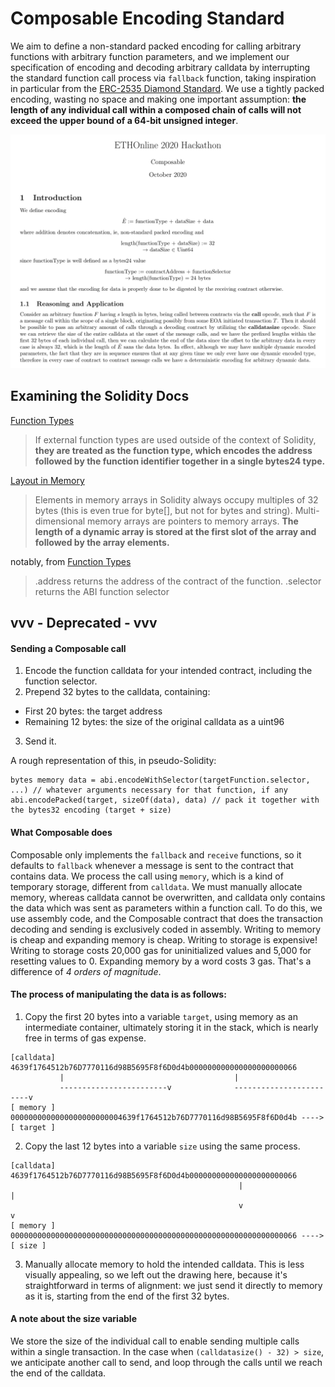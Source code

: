 # Composable Encoding Standard
We aim to define a non-standard packed encoding for calling arbitrary functions with arbitrary function parameters, and we implement our specification of encoding and decoding arbitrary calldata by interrupting the standard function call process via `fallback` function, taking inspiration in particular from the [ERC-2535 Diamond Standard](https://eips.ethereum.org/EIPS/eip-2535). We use a tightly packed encoding, wasting no space and making one important assumption: **the length of any individual call within a composed chain of calls will not exceed the upper bound of a 64-bit unsigned integer**.

![Image of Encoding](https://github.com/uclablockchain/ethonline/blob/main/docs/encodingSnippet.png)

## Examining the Solidity Docs
[Function Types](https://solidity.readthedocs.io/en/v0.7.4/types.html)
>If external function types are used outside of the context of Solidity, **they are treated as the function type, which encodes the address followed by the function identifier together in a single bytes24 type.**

[Layout in Memory](https://solidity.readthedocs.io/en/v0.7.4/internals/layout_in_memory.html)
>Elements in memory arrays in Solidity always occupy multiples of 32 bytes (this is even true for byte[], but not for bytes and string). Multi-dimensional memory arrays are pointers to memory arrays. **The length of a dynamic array is stored at the first slot of the array and followed by the array elements.**

notably, from [Function Types](https://solidity.readthedocs.io/en/v0.7.4/types.html)
>.address returns the address of the contract of the function.
.selector returns the ABI function selector



## vvv - Deprecated - vvv
#### Sending a Composable call

1. Encode the function calldata for your intended contract, including the function selector.
2. Prepend 32 bytes to the calldata, containing:
 - First 20 bytes: the target address
 - Remaining 12 bytes: the size of the original calldata as a uint96
3. Send it.

A rough representation of this, in pseudo-Solidity:
```
bytes memory data = abi.encodeWithSelector(targetFunction.selector, ...) // whatever arguments necessary for that function, if any
abi.encodePacked(target, sizeOf(data), data) // pack it together with the bytes32 encoding (target + size)
```

#### What Composable does

Composable only implements the `fallback` and `receive` functions, so it defaults to `fallback` whenever a message is sent to the contract that contains data. We process the call using `memory`, which is a kind of temporary storage, different from `calldata`. We must manually allocate memory, whereas calldata cannot be overwritten, and calldata only contains the data which was sent as parameters within a function call. To do this, we use assembly code, and the Composable contract that does the transaction decoding and sending is exclusively coded in assembly. Writing to memory is cheap and expanding memory is cheap. Writing to storage is expensive! Writing to storage costs 20,000 gas for uninitialized values and 5,000 for resetting values to 0. Expanding memory by a word costs 3 gas. That's a difference of _4 orders of magnitude_.

#### The process of manipulating the data is as follows:
1.   Copy the first 20 bytes into a variable `target`, using memory as an intermediate container, ultimately storing it in the stack, which is nearly free in terms of gas expense.
```
[calldata] 4639f1764512b76D7770116d98B5695F8f6D0d4b000000000000000000000066
           |                                      |
           ------------------------v              ------------------------v
[ memory ] 0000000000000000000000004639f1764512b76D7770116d98B5695F8f6D0d4b ----> [ target ]
```
2. Copy the last 12 bytes into a variable `size` using the same process.
```
[calldata] 4639f1764512b76D7770116d98B5695F8f6D0d4b000000000000000000000066
                                                   |                      |
                                                   v                      v
[ memory ] 0000000000000000000000000000000000000000000000000000000000000066 ----> [ size ]
```
3. Manually allocate memory to hold the intended calldata. This is less visually appealing, so we left out the drawing here, because it's straightforward in terms of alignment: we just send it directly to memory as it is, starting from the end of the first 32 bytes.

#### A note about the size variable
We store the size of the individual call to enable sending multiple calls within a single transaction. In the case when `(calldatasize() - 32) > size`, we anticipate another call to send, and loop through the calls until we reach the end of the calldata.
